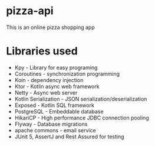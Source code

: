 # pizza-api
This is an online pizza shopping app

# Libraries used
* Kpy - Library for easy programing
* Coroutines - synchronization programming
* Koin - dependency injection 
* Ktor - Kotlin async web framework
* Netty - Async web server
* Kotlin Serialization - JSON serialization/deserialization
* Exposed - Kotlin SQL framework
* PostgreSQL - Embeddable database
* HikariCP - High performance JDBC connection pooling
* Flyway - Database migrations
* apache commons - email service
* JUnit 5, AssertJ and Rest Assured for testing
